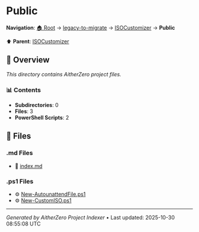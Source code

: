 # Public

**Navigation**: [🏠 Root](../../../index.md) → [legacy-to-migrate](../../index.md) → [ISOCustomizer](../index.md) → **Public**

⬆️ **Parent**: [ISOCustomizer](../index.md)

## 📖 Overview

*This directory contains AitherZero project files.*

### 📊 Contents

- **Subdirectories**: 0
- **Files**: 3
- **PowerShell Scripts**: 2

## 📄 Files

### .md Files

- 📝 [index.md](./index.md)

### .ps1 Files

- ⚙️ [New-AutounattendFile.ps1](./New-AutounattendFile.ps1)
- ⚙️ [New-CustomISO.ps1](./New-CustomISO.ps1)

---

*Generated by AitherZero Project Indexer* • Last updated: 2025-10-30 08:55:08 UTC

